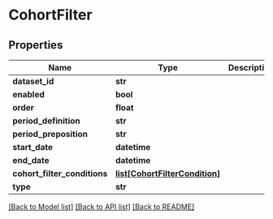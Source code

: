 # CohortFilter

## Properties
Name | Type | Description | Notes
------------ | ------------- | ------------- | -------------
**dataset_id** | **str** |  | [optional] 
**enabled** | **bool** |  | [optional] 
**order** | **float** |  | 
**period_definition** | **str** |  | [optional] 
**period_preposition** | **str** |  | [optional] 
**start_date** | **datetime** |  | [optional] 
**end_date** | **datetime** |  | [optional] 
**cohort_filter_conditions** | [**list[CohortFilterCondition]**](CohortFilterCondition.md) |  | [optional] 
**type** | **str** |  | 

[[Back to Model list]](../README.md#documentation-for-models) [[Back to API list]](../README.md#documentation-for-api-endpoints) [[Back to README]](../README.md)

